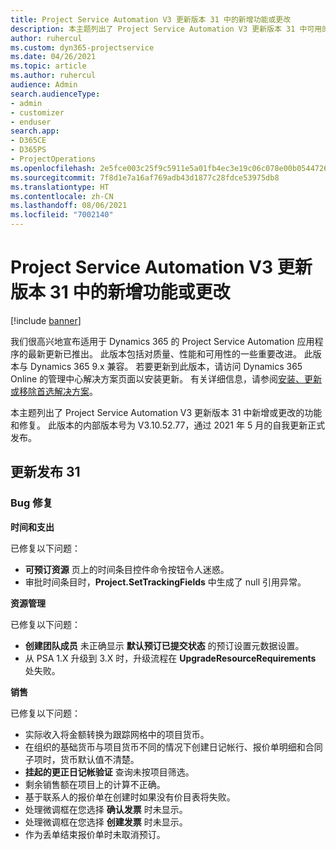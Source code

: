 ```yaml
---
title: Project Service Automation V3 更新版本 31 中的新增功能或更改
description: 本主题列出了 Project Service Automation V3 更新版本 31 中可用的功能和修复。
author: ruhercul
ms.custom: dyn365-projectservice
ms.date: 04/26/2021
ms.topic: article
ms.author: ruhercul
audience: Admin
search.audienceType:
- admin
- customizer
- enduser
search.app:
- D365CE
- D365PS
- ProjectOperations
ms.openlocfilehash: 2e5fce003c25f9c5911e5a01fb4ec3e19c06c078e00b054472699a522b9cd070
ms.sourcegitcommit: 7f8d1e7a16af769adb43d1877c28fdce53975db8
ms.translationtype: HT
ms.contentlocale: zh-CN
ms.lasthandoff: 08/06/2021
ms.locfileid: "7002140"
---
```

# <a name="whats-new-or-changed-in-project-service-automation-update-release-31-v3"></a>Project Service Automation V3 更新版本 31 中的新增功能或更改

[!include [banner](../includes/psa-now-project-operations.md)]

我们很高兴地宣布适用于 Dynamics 365 的 Project Service Automation 应用程序的最新更新已推出。 此版本包括对质量、性能和可用性的一些重要改进。 此版本与 Dynamics 365 9.x 兼容。 若要更新到此版本，请访问 Dynamics 365 Online 的管理中心解决方案页面以安装更新。 有关详细信息，请参阅[安装、更新或移除首选解决方案](/power-platform/admin/install-remove-preferred-solution)。

本主题列出了 Project Service Automation V3 更新版本 31 中新增或更改的功能和修复。 此版本的内部版本号为 V3.10.52.77，通过 2021 年 5 月的自我更新正式发布。

## <a name="update-release-31"></a>更新发布 31

### <a name="bug-fixes"></a>Bug 修复

**时间和支出**

已修复以下问题：

- **可预订资源** 页上的时间条目控件命令按钮令人迷惑。
- 审批时间条目时，**Project.SetTrackingFields** 中生成了 null 引用异常。

**资源管理**

已修复以下问题：

- **创建团队成员** 未正确显示 **默认预订已提交状态** 的预订设置元数据设置。
- 从 PSA 1.X 升级到 3.X 时，升级流程在 **UpgradeResourceRequirements** 处失败。


**销售**

已修复以下问题：

- 实际收入将金额转换为跟踪网格中的项目货币。
- 在组织的基础货币与项目货币不同的情况下创建日记帐行、报价单明细和合同子项时，货币默认值不清楚。
- **挂起的更正日记帐验证** 查询未按项目筛选。
- 剩余销售额在项目上的计算不正确。
- 基于联系人的报价单在创建时如果没有价目表将失败。
- 处理微调框在您选择 **确认发票** 时未显示。
- 处理微调框在您选择 **创建发票** 时未显示。
- 作为丢单结束报价单时未取消预订。







